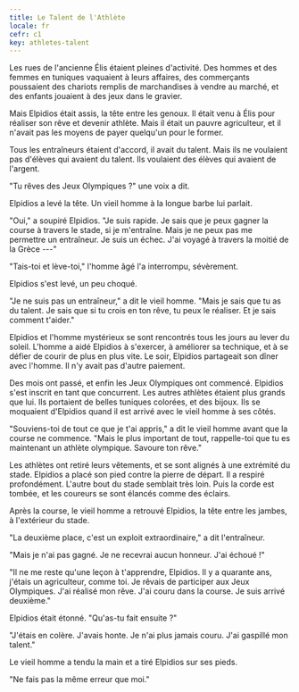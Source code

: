 ```yaml
---
title: Le Talent de l'Athlète
locale: fr
cefr: c1
key: athletes-talent
---
```


Les rues de l'ancienne Élis étaient pleines d'activité. Des hommes et des femmes en tuniques vaquaient à leurs affaires, des commerçants poussaient des chariots remplis de marchandises à vendre au marché, et des enfants jouaient à des jeux dans le gravier.

Mais Elpidios était assis, la tête entre les genoux. Il était venu à Élis pour réaliser son rêve et devenir athlète. Mais il était un pauvre agriculteur, et il n'avait pas les moyens de payer quelqu'un pour le former.

Tous les entraîneurs étaient d'accord, il avait du talent. Mais ils ne voulaient pas d'élèves qui avaient du talent. Ils voulaient des élèves qui avaient de l'argent.

"Tu rêves des Jeux Olympiques ?" une voix a dit.

Elpidios a levé la tête. Un vieil homme à la longue barbe lui parlait.

"Oui," a soupiré Elpidios. "Je suis rapide. Je sais que je peux gagner la course à travers le stade, si je m'entraîne. Mais je ne peux pas me permettre un entraîneur. Je suis un échec. J'ai voyagé à travers la moitié de la Grèce ---"

"Tais-toi et lève-toi," l'homme âgé l'a interrompu, sévèrement.

Elpidios s'est levé, un peu choqué.

"Je ne suis pas un entraîneur," a dit le vieil homme. "Mais je sais que tu as du talent. Je sais que si tu crois en ton rêve, tu peux le réaliser. Et je sais comment t'aider."

Elpidios et l'homme mystérieux se sont rencontrés tous les jours au lever du soleil. L'homme a aidé Elpidios à s'exercer, à améliorer sa technique, et à se défier de courir de plus en plus vite. Le soir, Elpidios partageait son dîner avec l'homme. Il n'y avait pas d'autre paiement.

Des mois ont passé, et enfin les Jeux Olympiques ont commencé. Elpidios s'est inscrit en tant que concurrent. Les autres athlètes étaient plus grands que lui. Ils portaient de belles tuniques colorées, et des bijoux. Ils se moquaient d'Elpidios quand il est arrivé avec le vieil homme à ses côtés.

"Souviens-toi de tout ce que je t'ai appris," a dit le vieil homme avant que la course ne commence. "Mais le plus important de tout, rappelle-toi que tu es maintenant un athlète olympique. Savoure ton rêve."

Les athlètes ont retiré leurs vêtements, et se sont alignés à une extrémité du stade. Elpidios a placé son pied contre la pierre de départ. Il a respiré profondément. L'autre bout du stade semblait très loin. Puis la corde est tombée, et les coureurs se sont élancés comme des éclairs.

Après la course, le vieil homme a retrouvé Elpidios, la tête entre les jambes, à l'extérieur du stade.

"La deuxième place, c'est un exploit extraordinaire," a dit l'entraîneur.

"Mais je n'ai pas gagné. Je ne recevrai aucun honneur. J'ai échoué !"

"Il ne me reste qu'une leçon à t'apprendre, Elpidios. Il y a quarante ans, j'étais un agriculteur, comme toi. Je rêvais de participer aux Jeux Olympiques. J'ai réalisé mon rêve. J'ai couru dans la course. Je suis arrivé deuxième."

Elpidios était étonné. "Qu'as-tu fait ensuite ?"

"J'étais en colère. J'avais honte. Je n'ai plus jamais couru. J'ai gaspillé mon talent."

Le vieil homme a tendu la main et a tiré Elpidios sur ses pieds.

"Ne fais pas la même erreur que moi."